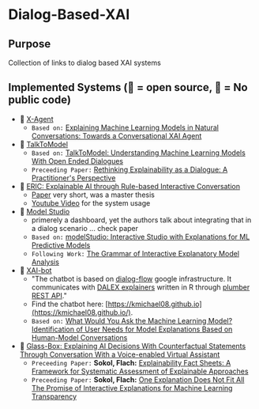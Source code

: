 # Dialog-Based-XAI

## Purpose
Collection of links to dialog based XAI systems

## Implemented Systems (👐 = open source, 🔐 = No public code)

- 👐 [X-Agent](https://github.com/bach1292/XAGENT)
    - `Based on:` [Explaining Machine Learning Models in Natural Conversations: Towards a Conversational XAI Agent](https://arxiv.org/pdf/2209.02552.pdf)
- 👐 [TalkToModel](https://github.com/dylan-slack/TalkToModel)
    - `Based on:` [TalkToModel: Understanding Machine Learning Models With Open Ended Dialogues](http://arxiv.org/abs/2207.04154)
    - `Preceeding Paper:` [Rethinking Explainability as a Dialogue: A Practitioner's Perspective](https://arxiv.org/pdf/2207.04154.pdf)
- 👐 [ERIC: Explainable AI through Rule-based Interactive Conversation](https://github.com/viadee/eric/blob/master/README.md)  
    - [Paper](http://ceur-ws.org/Vol-2578/ETMLP3.pdf) very short, was a master thesis 
    - [Youtube Video](https://www.youtube.com/watch?v=C3bsM33oBtY) for the system usage
- 👐 [Model Studio](https://github.com/ModelOriented/modelStudio) 
    - primerely a dashboard, yet the authors talk about integrating that in a dialog scenario ... check paper 
    - `Based on:` [modelStudio: Interactive Studio with Explanations for
ML Predictive Models](https://www.theoj.org/joss-papers/joss.01798/10.21105.joss.01798.pdf)
    - `Following Work:` [The Grammar of Interactive Explanatory Model Analysis](https://arxiv.org/abs/2005.00497)
-  👐 [XAI-bot](https://github.com/ModelOriented/xaibot/blob/master/xaibot2.gif)
    - "The chatbot is based on [dialog-flow](https://dialogflow.com/) google infrastructure. It communicates with [DALEX explainers](https://github.com/pbiecek/DALEX/) written in R through [plumber REST API](https://www.rplumber.io/docs/rendering-and-output.html)."
    - Find the chatbot here: [https://kmichael08.github.io](https://kmichael08.github.io/).
    - `Based on:` [What Would You Ask the Machine Learning Model? Identification of User Needs for Model Explanations Based on Human-Model Conversations](https://arxiv.org/abs/2002.05674)
- 🔐 [Glass-Box: Explaining AI Decisions With Counterfactual Statements Through Conversation With a Voice-enabled Virtual Assistant](https://www.ijcai.org/proceedings/2018/0865.pdf) 
    - `Preceeding Paper:` **Sokol, Flach:** [Explainability Fact Sheets: A Framework for Systematic Assessment of Explainable Approaches](https://arxiv.org/abs/1912.05100)
    - `Preceeding Paper:` **Sokol, Flach:** [One Explanation Does Not Fit All The Promise of Interactive Explanations for Machine Learning Transparency](https://arxiv.org/abs/2001.09734)


